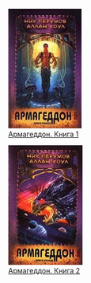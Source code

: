 ![](Армагеддон.%20Книга%201.jpg)  
[Армагеддон. Книга 1](Армагеддон.%20Книга%201.md)

![](Армагеддон.%20Книга%202.jpg)  
[Армагеддон. Книга 2](Армагеддон.%20Книга%202.md)
